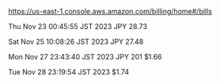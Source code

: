https://us-east-1.console.aws.amazon.com/billing/home#/bills

Thu Nov 23 00:45:55 JST 2023
JPY 28.73

Sat Nov 25 10:08:26 JST 2023
JPY 27.48

Mon Nov 27 23:43:40 JST 2023
JPY 201 $1.66

Tue Nov 28 23:19:54 JST 2023
$1.74
